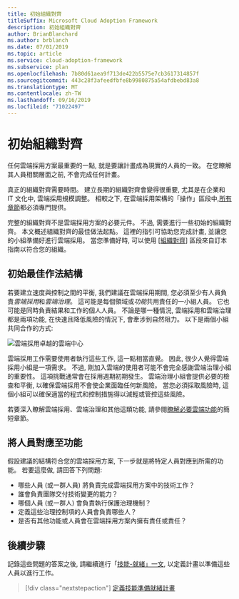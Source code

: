 ```yaml
---
title: 初始組織對齊
titleSuffix: Microsoft Cloud Adoption Framework
description: 初始組織對齊
author: BrianBlanchard
ms.author: brblanch
ms.date: 07/01/2019
ms.topic: article
ms.service: cloud-adoption-framework
ms.subservice: plan
ms.openlocfilehash: 7b80d61aea9f713de422b5575e7cb3617314857f
ms.sourcegitcommit: 443c28f3afeedfbfe8b9980875a54afdbebd83a8
ms.translationtype: MT
ms.contentlocale: zh-TW
ms.lasthandoff: 09/16/2019
ms.locfileid: "71022497"
---
```

# <a name="initial-organization-alignment"></a>初始組織對齊

任何雲端採用方案最重要的一點, 就是要讓計畫成為現實的人員的一致。 在您瞭解其人員相關層面之前, 不會完成任何計畫。

真正的組織對齊需要時間。 建立長期的組織對齊會變得很重要, 尤其是在企業和 IT 文化中, 雲端採用規模調整。 相較之下, 在雲端採用架構的「操作」區段中,[所有章節](../organize/index.md)都必須專門提供。

完整的組織對齊不是雲端採用方案的必要元件。 不過, 需要進行一些初始的組織對齊。 本文概述組織對齊的最佳做法起點。 這裡的指引可協助您完成計畫, 並讓您的小組準備好進行雲端採用。 當您準備好時, 可以使用 [[組織對齊](../organize/index.md)] 區段來自訂本指南以符合您的組織。

## <a name="initial-best-practice-structure"></a>初始最佳作法結構

若要建立速度與控制之間的平衡, 我們建議在雲端採用期間, 您必須至少有人員負責*雲端採用*和*雲端治理*。 這可能是每個領域或*功能*共用責任的一小組人員。 它也可能是同時負責結果和工作的個人人員。 不論是哪一種情況, 雲端採用和雲端治理都是兩項功能, 在快速且降低風險的情況下, 會牽涉到自然阻力。 以下是兩個小組共同合作的方式:

![雲端採用卓越的雲端中心](../_images/ready/org-ready-best-practice.png)

雲端採用工作需要使用者執行這些工作, 這一點相當直覺。 因此, 很少人覺得雲端採用小組是一項需求。 不過, 剛加入雲端的使用者可能不會完全感謝雲端治理小組的重要性。 這項挑戰通常會在採用週期初期發生。 雲端治理小組會提供必要的檢查和平衡, 以確保雲端採用不會使企業面臨任何新風險。 當您必須採取風險時, 這個小組可以確保適當的程式和控制措施得以減輕或管控這些風險。

若要深入瞭解雲端採用、雲端治理和其他這類功能, 請參閱[瞭解必要雲端功能](../organize/index.md?#understand-required-cloud-capabilities)的簡短章節。

## <a name="map-people-to-capabilities"></a>將人員對應至功能

假設建議的結構符合您的雲端採用方案, 下一步就是將特定人員對應到所需的功能。 若要這麼做, 請回答下列問題:

- 哪些人員 (或一群人員) 將負責完成雲端採用方案中的技術工作？
- 誰會負責團隊交付技術變更的能力？
- 哪個人員 (或一群人) 會負責執行保護治理機制？
- 定義這些治理控制項的人員會負責哪些人？
- 是否有其他功能或人員會在雲端採用方案內擁有責任或責任？

## <a name="next-steps"></a>後續步驟

記錄這些問題的答案之後, 請繼續進行「[技能-就緒」一文](./adapt-roles-skills-processes.md), 以定義計畫以準備這些人員以進行工作。

> [!div class="nextstepaction"]
> [定義技能準備就緒計畫](./adapt-roles-skills-processes.md)

